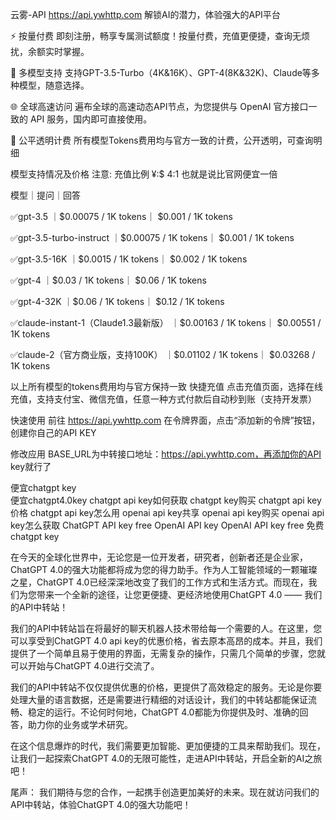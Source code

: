 云雾-API https://api.ywhttp.com 
解锁AI的潜力，体验强大的API平台

⚡
按量付费
即刻注册，畅享专属测试额度！按量付费，充值更便捷，查询无烦扰，余额实时掌握。

📝
多模型支持
支持GPT-3.5-Turbo（4K&16K）、GPT-4(8K&32K)、Claude等多种模型，随意选择。

🌐
全球高速访问
遍布全球的高速动态API节点，为您提供与 OpenAI 官方接口一致的 API 服务，国内即可直接使用。

🔑
公平透明计费
所有模型Tokens费用均与官方一致的计费，公开透明，可查询明细

模型支持情况及价格 注意: 充值比例 ¥:$ 4:1 也就是说比官网便宜一倍

模型｜提问｜回答

✅gpt-3.5	｜$0.00075 / 1K tokens｜	$0.001 / 1K tokens

✅gpt-3.5-turbo-instruct	｜$0.00075 / 1K tokens｜	$0.001 / 1K tokens

✅gpt-3.5-16K	｜$0.0015 / 1K tokens｜	$0.002 / 1K tokens

✅gpt-4	｜$0.03 / 1K tokens｜	$0.06 / 1K tokens

✅gpt-4-32K	｜$0.06 / 1K tokens｜	$0.12 / 1K tokens

✅claude-instant-1（Claude1.3最新版）	｜$0.00163 / 1K tokens｜	$0.00551 / 1K tokens

✅claude-2（官方商业版，支持100K）	｜$0.01102 / 1K tokens｜	$0.03268 / 1K tokens

以上所有模型的tokens费用均与官方保持一致
快捷充值
点击充值页面，选择在线充值，支持支付宝、微信充值，任意一种方式付款后自动秒到账（支持开发票）

快速使用
前往 https://api.ywhttp.com  在令牌界面，点击“添加新的令牌”按钮，创建你自己的API KEY

修改应用 BASE_URL为中转接口地址：https://api.ywhttp.com，再添加你的API key就行了

便宜chatgpt key  
便宜chatgpt4.0key 
chatgpt api key如何获取
chatgpt key购买
chatgpt api key价格
chatgpt api key怎么用
openai api key共享
openai api key购买
openai api key怎么获取
ChatGPT API key free
OpenAI API key
OpenAI API key free
免费chatgpt key

在今天的全球化世界中，无论您是一位开发者，研究者，创新者还是企业家，ChatGPT 4.0的强大功能都将成为您的得力助手。作为人工智能领域的一颗璀璨之星，ChatGPT 4.0已经深深地改变了我们的工作方式和生活方式。而现在，我们为您带来一个全新的途径，让您更便捷、更经济地使用ChatGPT 4.0 —— 我们的API中转站！

我们的API中转站旨在将最好的聊天机器人技术带给每一个需要的人。在这里，您可以享受到ChatGPT 4.0 api key的优惠价格，省去原本高昂的成本。并且，我们提供了一个简单且易于使用的界面，无需复杂的操作，只需几个简单的步骤，您就可以开始与ChatGPT 4.0进行交流了。

我们的API中转站不仅仅提供优惠的价格，更提供了高效稳定的服务。无论是你要处理大量的语言数据，还是需要进行精细的对话设计，我们的中转站都能保证流畅、稳定的运行。不论何时何地，ChatGPT 4.0都能为你提供及时、准确的回答，助力你的业务或学术研究。

在这个信息爆炸的时代，我们需要更加智能、更加便捷的工具来帮助我们。现在，让我们一起探索ChatGPT 4.0的无限可能性，走进API中转站，开启全新的AI之旅吧！

尾声： 我们期待与您的合作，一起携手创造更加美好的未来。现在就访问我们的API中转站，体验ChatGPT 4.0的强大功能吧！
